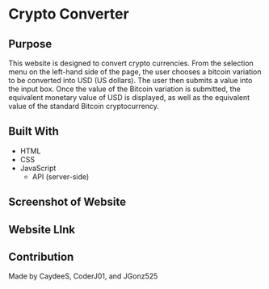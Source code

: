 # Crypto Converter

## Purpose
This website is designed to convert crypto currencies. From the selection menu on the left-hand side of the page, the user chooses a bitcoin variation to be converted into USD (US dollars). The user then submits a value into the input box. Once the value of the Bitcoin variation is submitted, the equivalent monetary value of USD is displayed, as well as the equivalent value of the standard Bitcoin cryptocurrency. 

## Built With
 * HTML
 * CSS
 * JavaScript
    * API (server-side)

 ## Screenshot of Website
 <!-- To be added... -->

 ## Website LInk
 <!-- To be added... -->

 ## Contribution
 Made by CaydeeS, CoderJ01, and JGonz525